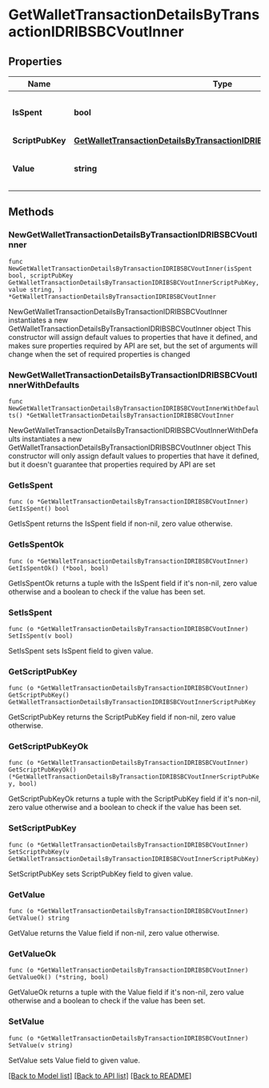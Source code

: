# GetWalletTransactionDetailsByTransactionIDRIBSBCVoutInner

## Properties

Name | Type | Description | Notes
------------ | ------------- | ------------- | -------------
**IsSpent** | **bool** | Defines whether the output is spent or not. | 
**ScriptPubKey** | [**GetWalletTransactionDetailsByTransactionIDRIBSBCVoutInnerScriptPubKey**](GetWalletTransactionDetailsByTransactionIDRIBSBCVoutInnerScriptPubKey.md) |  | 
**Value** | **string** | Represents the sent/received amount. | 

## Methods

### NewGetWalletTransactionDetailsByTransactionIDRIBSBCVoutInner

`func NewGetWalletTransactionDetailsByTransactionIDRIBSBCVoutInner(isSpent bool, scriptPubKey GetWalletTransactionDetailsByTransactionIDRIBSBCVoutInnerScriptPubKey, value string, ) *GetWalletTransactionDetailsByTransactionIDRIBSBCVoutInner`

NewGetWalletTransactionDetailsByTransactionIDRIBSBCVoutInner instantiates a new GetWalletTransactionDetailsByTransactionIDRIBSBCVoutInner object
This constructor will assign default values to properties that have it defined,
and makes sure properties required by API are set, but the set of arguments
will change when the set of required properties is changed

### NewGetWalletTransactionDetailsByTransactionIDRIBSBCVoutInnerWithDefaults

`func NewGetWalletTransactionDetailsByTransactionIDRIBSBCVoutInnerWithDefaults() *GetWalletTransactionDetailsByTransactionIDRIBSBCVoutInner`

NewGetWalletTransactionDetailsByTransactionIDRIBSBCVoutInnerWithDefaults instantiates a new GetWalletTransactionDetailsByTransactionIDRIBSBCVoutInner object
This constructor will only assign default values to properties that have it defined,
but it doesn't guarantee that properties required by API are set

### GetIsSpent

`func (o *GetWalletTransactionDetailsByTransactionIDRIBSBCVoutInner) GetIsSpent() bool`

GetIsSpent returns the IsSpent field if non-nil, zero value otherwise.

### GetIsSpentOk

`func (o *GetWalletTransactionDetailsByTransactionIDRIBSBCVoutInner) GetIsSpentOk() (*bool, bool)`

GetIsSpentOk returns a tuple with the IsSpent field if it's non-nil, zero value otherwise
and a boolean to check if the value has been set.

### SetIsSpent

`func (o *GetWalletTransactionDetailsByTransactionIDRIBSBCVoutInner) SetIsSpent(v bool)`

SetIsSpent sets IsSpent field to given value.


### GetScriptPubKey

`func (o *GetWalletTransactionDetailsByTransactionIDRIBSBCVoutInner) GetScriptPubKey() GetWalletTransactionDetailsByTransactionIDRIBSBCVoutInnerScriptPubKey`

GetScriptPubKey returns the ScriptPubKey field if non-nil, zero value otherwise.

### GetScriptPubKeyOk

`func (o *GetWalletTransactionDetailsByTransactionIDRIBSBCVoutInner) GetScriptPubKeyOk() (*GetWalletTransactionDetailsByTransactionIDRIBSBCVoutInnerScriptPubKey, bool)`

GetScriptPubKeyOk returns a tuple with the ScriptPubKey field if it's non-nil, zero value otherwise
and a boolean to check if the value has been set.

### SetScriptPubKey

`func (o *GetWalletTransactionDetailsByTransactionIDRIBSBCVoutInner) SetScriptPubKey(v GetWalletTransactionDetailsByTransactionIDRIBSBCVoutInnerScriptPubKey)`

SetScriptPubKey sets ScriptPubKey field to given value.


### GetValue

`func (o *GetWalletTransactionDetailsByTransactionIDRIBSBCVoutInner) GetValue() string`

GetValue returns the Value field if non-nil, zero value otherwise.

### GetValueOk

`func (o *GetWalletTransactionDetailsByTransactionIDRIBSBCVoutInner) GetValueOk() (*string, bool)`

GetValueOk returns a tuple with the Value field if it's non-nil, zero value otherwise
and a boolean to check if the value has been set.

### SetValue

`func (o *GetWalletTransactionDetailsByTransactionIDRIBSBCVoutInner) SetValue(v string)`

SetValue sets Value field to given value.



[[Back to Model list]](../README.md#documentation-for-models) [[Back to API list]](../README.md#documentation-for-api-endpoints) [[Back to README]](../README.md)



